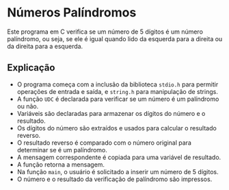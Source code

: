 # Números Palíndromos

Este programa em C verifica se um número de 5 dígitos é um número palíndromo, ou seja, se ele é igual quando lido da esquerda para a direita ou da direita para a esquerda.

## Explicação

- O programa começa com a inclusão da biblioteca `stdio.h` para permitir operações de entrada e saída, e `string.h` para manipulação de strings.
- A função `UDC` é declarada para verificar se um número é um palíndromo ou não.
- Variáveis são declaradas para armazenar os dígitos do número e o resultado.
- Os dígitos do número são extraídos e usados para calcular o resultado reverso.
- O resultado reverso é comparado com o número original para determinar se é um palíndromo.
- A mensagem correspondente é copiada para uma variável de resultado.
- A função retorna a mensagem.
- Na função `main`, o usuário é solicitado a inserir um número de 5 dígitos.
- O número e o resultado da verificação de palíndromo são impressos.